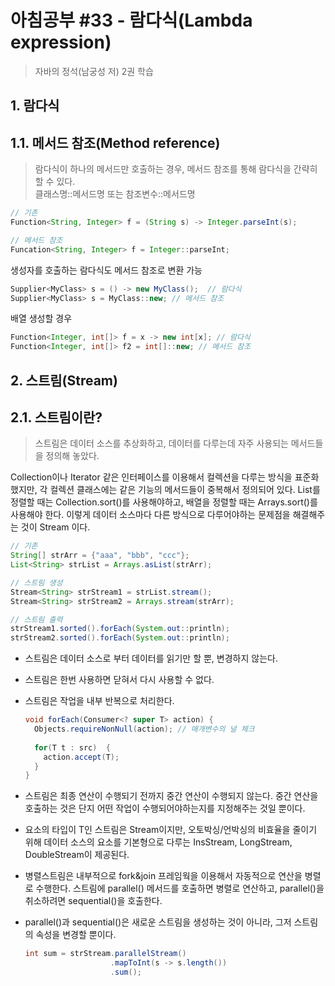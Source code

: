 # 아침공부 #33 - 람다식(Lambda expression)
>자바의 정석(남궁성 저) 2권 학습  


## 1. 람다식

## 1.1. 메서드 참조(Method reference)
>람다식이 하나의 메서드만 호출하는 경우, 메서드 참조를 통해 람다식을 간략히 할 수 있다.  
>클래스명::메서드명 또는 참조변수::메서드명
~~~java
// 기존
Function<String, Integer> f = (String s) -> Integer.parseInt(s);

// 메서드 참조
Funcation<String, Integer> f = Integer::parseInt;
~~~

생성자를 호출하는 람다식도 메서드 참조로 변환 가능

~~~java
Supplier<MyClass> s = () -> new MyClass();  // 람다식
Supplier<MyClass> s = MyClass::new; // 메서드 참조
~~~

배열 생성할 경우

~~~java
Function<Integer, int[]> f = x -> new int[x]; // 람다식
Function<Integer, int[]> f2 = int[]::new; // 메서드 참조
~~~

## 2. 스트림(Stream)

## 2.1. 스트림이란?
>스트림은 데이터 소스를 추상화하고, 데이터를 다루는데 자주 사용되는 메서드들을 정의해 놓았다.  

Collection이나 Iterator 같은 인터페이스를 이용해서 컬렉션을 다루는 방식을 표준화 했지만, 각 컬렉션 클래스에는 같은 기능의 메서드들이 중복해서 정의되어 있다. List를 정렬할 때는 Collection.sort()를 사용해야하고, 배열을 정렬할 때는 Arrays.sort()를 사용해야 한다. 이렇게 데이터 소스마다 다른 방식으로 다루어야하는 문제점을 해결해주는 것이 Stream 이다.

~~~java
// 기존
String[] strArr = {"aaa", "bbb", "ccc"};
List<String> strList = Arrays.asList(strArr);

// 스트림 생성
Stream<String> strStream1 = strList.stream();
Stream<String> strStream2 = Arrays.stream(strArr);

// 스트림 출력
strStream1.sorted().forEach(System.out::println);
strStream2.sorted().forEach(System.out::println);
~~~

- 스트림은 데이터 소스로 부터 데이터를 읽기만 할 뿐, 변경하지 않는다.
- 스트림은 한번 사용하면 닫혀서 다시 사용할 수 없다.
- 스트림은 작업을 내부 반복으로 처리한다.
   
  ~~~java
  void forEach(Consumer<? super T> action) {
    Objects.requireNonNull(action); // 매개변수의 널 체크
    
    for(T t : src)  {
      action.accept(T);
    }
  }
  ~~~
   
- 스트림은 최종 연산이 수행되기 전까지 중간 연산이 수행되지 않는다. 중간 연산을 호출하는 것은 단지 어떤 작업이 수행되어야하는지를 지정해주는 것일 뿐이다.
- 요소의 타입이 T인 스트림은 Stream<T>이지만, 오토박싱/언박싱의 비효율을 줄이기 위해
  데이터 소스의 요소를 기본형으로 다루는 InsStream, LongStream, DoubleStream이 제공된다.
- 병렬스트림은 내부적으로 fork&join 프레임웍을 이용해서 자동적으로 연산을 병렬로 수행한다. 스트림에 parallel() 메서드를 호출하면 병렬로 연산하고, parallel()을 취소하려면 sequential()을 호출한다.
- parallel()과 sequential()은 새로운 스트림을 생성하는 것이 아니라, 그저 스트림의 속성을 변경할 뿐이다.

  ~~~java
  int sum = strStream.parallelStream()
                     .mapToInt(s -> s.length())
                     .sum();
  ~~~

